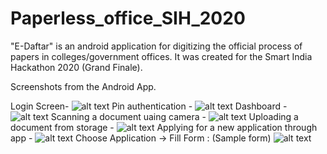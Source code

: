 # Paperless_office_SIH_2020

"E-Daftar" is an android application for digitizing the official process of papers in colleges/government offices. It was created for the Smart India Hackathon 2020 (Grand Finale).

Screenshots from the Android App.

Login Screen-
![alt text](https://i.ibb.co/VC9tGXZ/Whats-App-Image-2020-10-04-at-6-12-36-PM.jpg)
Pin authentication -
![alt text](https://i.ibb.co/nLZ6D6q/Whats-App-Image-2020-08-03-at-5-26-14-PM-3.jpg)
Dashboard -
![alt text](https://i.ibb.co/nLZ6D6q/Whats-App-Image-2020-08-03-at-5-26-14-PM-3.jpg)
Scanning a document uaing camera -
![alt text](https://i.ibb.co/m5GjxqR/Whats-App-Image-2020-08-03-at-5-26-23-PM.jpg)
Uploading a document from storage -
![alt text](https://i.ibb.co/G3Zg3cL/Whats-App-Image-2020-08-03-at-5-26-14-PM-4.jpg)
Applying for a new application through app -
![alt text](https://i.ibb.co/kQXtr0v/Whats-App-Image-2020-08-03-at-5-26-14-PM-1.jpg)
Choose Application -> Fill Form : (Sample form)
![alt text](https://i.ibb.co/BqYFTfM/Whats-App-Image-2020-08-03-at-5-26-14-PM.jpg)


